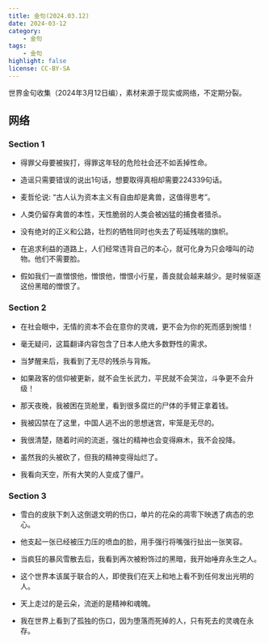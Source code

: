 ```yaml
---
title: 金句(2024.03.12)
date: 2024-03-12
category:
    - 金句
tags:
    - 金句
highlight: false
license: CC-BY-SA
---
```


世界金句收集（2024年3月12日编），素材来源于现实或网络，不定期分裂。

<!-- more -->
## 网络

### Section 1

* 得罪父母要被挨打，得罪这年轻的危险社会还不如丢掉性命。

* 造谣只需要错误的说出1句话，想要取得真相却需要224339句话。

* 麦哲伦说: “古人认为资本主义有自由却是禽兽，这值得思考”。

* 人类仍留存禽兽的本性，天性脆弱的人类会被凶猛的捕食者猎杀。

* 没有绝对的正义和公路，壮烈的牺牲同时也失去了苟延残喘的旗帜。

* 在追求利益的道路上，人们经常违背自己的本心，就可化身为只会嚎叫的动物。他们不需要脸。

* 假如我们一直憎恨他，憎恨他，憎恨小行星，善良就会越来越少。是时候驱逐这份黑暗的憎恨了。

### Section 2

* 在社会眼中，无情的资本不会在意你的灵魂，更不会为你的死而感到惋惜！

* 毫无疑问，这篇翻译内容包含了日本人绝大多数野性的需求。

* 当梦醒来后，我看到了无尽的残杀与背叛。

* 如果政客的信仰被更新，就不会生长武力，平民就不会哭泣，斗争更不会升级！

* 那天夜晚，我被困在货舱里，看到很多腐烂的尸体的手臂正拿着钱。

* 我被囚禁在了这里，中国人逃不出的思想迷宫，牢笼是无尽的。

* 我很清楚，随着时间的流逝，强壮的精神也会变得麻木，我不会投降。

* 虽然我的头被砍了，但我的精神变得灿烂了。

* 我看向天空，所有大笑的人变成了僵尸。

### Section 3

* 雪白的皮肤下刺入这倒退文明的伤口，单片的花朵的凋零下映透了病态的忠心。

* 他支起一张已经被压力压的喷血的脸，用手强行将嘴强行扯出一张笑容。

* 当疯狂的暴风雪散去后，我看到再次被粉饰过的黑暗，我开始唾弃永生之人。

* 这个世界本该属于联合的人，即使我们在天上和地上看不到任何发出光明的人。

* 天上走过的是云朵，流逝的是精神和魂魄。

* 我在世界上看到了孤独的伤口，因为堕落而死掉的人，只有死去的灵魂在永存。